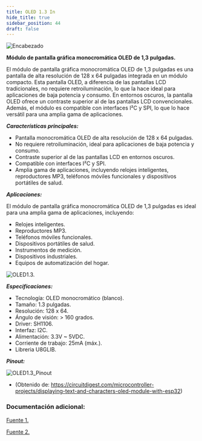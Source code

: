 ```yaml
---
title: OLED 1.3 In
hide_title: true
sidebar_position: 44
draft: false
---
```

![Encabezado](https://firebasestorage.googleapis.com/v0/b/modulo-b3e1a.appspot.com/o/General%2Fimagenes%2Flogo%20sena%202.png?alt=media&token=f8400ade-f50e-4175-8ff1-d69a8bc9a180&_gl=1*1b8f15f*_ga*MTE3MTQwMjUxOS4xNjk2MjYzMDI3*_ga_CW55HF8NVT*MTY5NjI3NDM1NS4yLjEuMTY5NjI3NTE4My4zMS4wLjA.)

**Módulo de pantalla gráfica monocromática OLED de 1,3 pulgadas.**

El módulo de pantalla gráfica monocromática OLED de 1,3 pulgadas es una pantalla de alta resolución de 128 x 64 pulgadas integrada en un módulo compacto. Esta pantalla OLED, a diferencia de las pantallas LCD tradicionales, no requiere retroiluminación, lo que la hace ideal para aplicaciones de baja potencia y consumo. En entornos oscuros, la pantalla OLED ofrece un contraste superior al de las pantallas LCD convencionales. Además, el módulo es compatible con interfaces I²C y SPI, lo que lo hace versátil para una amplia gama de aplicaciones.

***Características principales:***

* Pantalla monocromática OLED de alta resolución de 128 x 64 pulgadas.
* No requiere retroiluminación, ideal para aplicaciones de baja potencia y consumo.
* Contraste superior al de las pantallas LCD en entornos oscuros.
* Compatible con interfaces I²C y SPI.
* Amplia gama de aplicaciones, incluyendo relojes inteligentes, reproductores MP3, teléfonos móviles funcionales y dispositivos portátiles de salud.

***Aplicaciones:***

El módulo de pantalla gráfica monocromática OLED de 1,3 pulgadas es ideal para una amplia gama de aplicaciones, incluyendo:

* Relojes inteligentes.
* Reproductores MP3.
* Teléfonos móviles funcionales.
* Dispositivos portátiles de salud.
* Instrumentos de medición.
* Dispositivos industriales.
* Equipos de automatización del hogar.


![OLED1.3.](https://firebasestorage.googleapis.com/v0/b/modulo-b3e1a.appspot.com/o/General%2Fimagenes%2FRepositorio%2FOLED-1.3_1.jpg?alt=media&token=4024e284-0897-4437-b8e7-20f80f5ced44)


***Especificaciones:***

- Tecnología: OLED monocromático (blanco).
- Tamaño: 1.3 pulgadas.
- Resolución: 128 x 64.
- Ángulo de visión: > 160 grados.
- Driver: SH1106.
- Interfaz: I2C.
- Alimentación: 3.3V ~ 5VDC.
- Corriente de trabajo: 25mA (máx.).
- Libreria U8GLIB.

***Pinout:***

![OLED1.3_Pinout](https://firebasestorage.googleapis.com/v0/b/modulo-b3e1a.appspot.com/o/General%2Fimagenes%2FRepositorio%2FOLED1.3-Display-Pinout.jpg?alt=media&token=b7b93718-e368-4c59-8688-ce5a0ebb9705)
- (Obtenido de: https://circuitdigest.com/microcontroller-projects/displaying-text-and-characters-oled-module-with-esp32)

### Documentación adicional:

[Fuente 1.](https://www.instructables.com/How-to-Interface-With-OLED-13-Inch-LCD128x64/)

[Fuente 2.](https://circuitdigest.com/microcontroller-projects/displaying-text-and-characters-oled-module-with-esp32)
